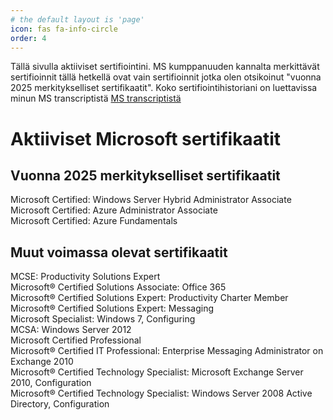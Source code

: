 ```yaml
---
# the default layout is 'page'
icon: fas fa-info-circle
order: 4
---
```

Tällä sivulla aktiiviset sertifiointini. MS kumppanuuden kannalta merkittävät sertifioinnit tällä hetkellä ovat vain sertifioinnit jotka olen otsikoinut "vuonna 2025 merkitykselliset sertifikaatit". Koko sertifiointihistoriani on luettavissa minun MS transcriptistä <a href="https://learn.microsoft.com/en-us/users/petteriheino-5912/transcript/drm5blk2yp099gv" target="_blank" rel="noopener noreferrer">MS transcriptistä</a>
 


# Aktiiviset Microsoft sertifikaatit

## Vuonna 2025 merkitykselliset sertifikaatit
Microsoft Certified: Windows Server Hybrid Administrator Associate<br>
Microsoft Certified: Azure Administrator Associate<br>
Microsoft Certified: Azure Fundamentals<br>

## Muut voimassa olevat sertifikaatit
MCSE: Productivity Solutions Expert<br>
Microsoft® Certified Solutions Associate: Office 365<br>
Microsoft® Certified Solutions Expert: Productivity Charter Member<br>
Microsoft® Certified Solutions Expert: Messaging<br>
Microsoft Specialist: Windows 7, Configuring<br>
MCSA: Windows Server 2012<br>
Microsoft Certified Professional<br>
Microsoft® Certified IT Professional: Enterprise Messaging Administrator on Exchange 2010<br>
Microsoft® Certified Technology Specialist: Microsoft Exchange Server 2010, Configuration<br>
Microsoft® Certified Technology Specialist: Windows Server 2008 Active Directory, Configuration<br>